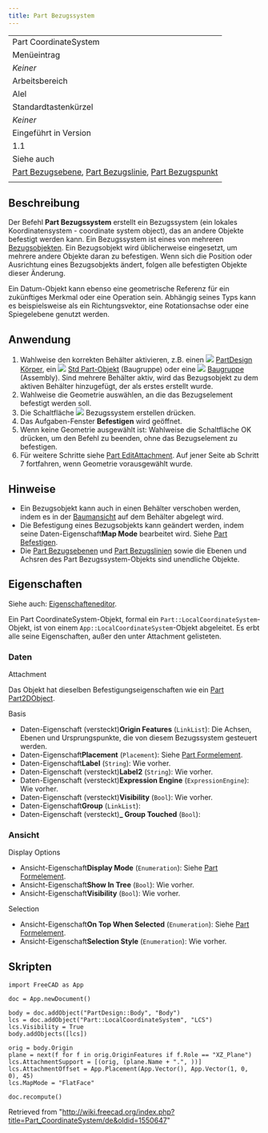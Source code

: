 ```yaml
---
title: Part Bezugssystem
---
```

|  |
| --- |
| Part CoordinateSystem |
| Menüeintrag |
| *Keiner* |
| Arbeitsbereich |
| Alel |
| Standardtastenkürzel |
| *Keiner* |
| Eingeführt in Version |
| 1.1 |
| Siehe auch |
| [Part Bezugsebene](/Part_DatumPlane/de "Part DatumPlane/de"), [Part Bezugslinie](/Part_DatumLine/de "Part DatumLine/de"), [Part Bezugspunkt](/Part_DatumPoint/de "Part DatumPoint/de") |
|  |

## Beschreibung

Der Befehl **Part Bezugssystem** erstellt ein Bezugssystem (ein lokales Koordinatensystem - coordinate system object), das an andere Objekte befestigt werden kann. Ein Bezugssystem ist eines von mehreren [Bezugsobjekten](/Std_Base#Part_Datums/de "Std Base"). Ein Bezugsobjekt wird üblicherweise eingesetzt, um mehrere andere Objekte daran zu befestigen. Wenn sich die Position oder Ausrichtung eines Bezugsobjekts ändert, folgen alle befestigten Objekte dieser Änderung.

Ein Datum-Objekt kann ebenso eine geometrische Referenz für ein zukünftiges Merkmal oder eine Operation sein. Abhängig seines Typs kann es beispielsweise als ein Richtungsvektor, eine Rotationsachse oder eine Spiegelebene genutzt werden.

## Anwendung

1. Wahlweise den korrekten Behälter aktivieren, z.B. einen ![](/images/PartDesign_Body.svg) [PartDesign Körper](/PartDesign_Body/de "PartDesign Body/de"), ein ![](/images/Std_Part.svg) [Std Part-Objekt](/Std_Part "Std Part") (Baugruppe) oder eine ![](/images/Assembly_CreateAssembly.svg) [Baugruppe](/Assembly_CreateAssembly "Assembly CreateAssembly") (Assembly). Sind mehrere Behälter aktiv, wird das Bezugsobjekt zu dem aktiven Behälter hinzugefügt, der als erstes erstellt wurde.
2. Wahlweise die Geometrie auswählen, an die das Bezugselement befestigt werden soll.
3. Die Schaltfläche ![](/images/Part_CoordinateSystem.svg) Bezugssystem erstellen drücken.
4. Das Aufgaben-Fenster **Befestigen** wird geöffnet.
5. Wenn keine Geometrie ausgewählt ist: Wahlweise die Schaltfläche OK drücken, um den Befehl zu beenden, ohne das Bezugselement zu befestigen.
6. Für weitere Schritte siehe [Part EditAttachment](/Part_EditAttachment/de#Anwendung "Part EditAttachment/de"). Auf jener Seite ab Schritt 7 fortfahren, wenn Geometrie vorausgewählt wurde.

## Hinweise

* Ein Bezugsobjekt kann auch in einen Behälter verschoben werden, indem es in der [Baumansicht](/Tree_view/de "Tree view/de") auf dem Behälter abgelegt wird.
* Die Befestigung eines Bezugsobjekts kann geändert werden, indem seine Daten-Eigenschaft**Map Mode** bearbeitet wird. Siehe [Part Befestigen](/Part_EditAttachment/de#Anwendung "Part EditAttachment/de").
* Die [Part Bezugsebenen](/Part_DatumPlane "Part DatumPlane") und [Part Bezugslinien](/Part_DatumLine "Part DatumLine") sowie die Ebenen und Achsren des Part Bezugssystem-Objekts sind unendliche Objekte.

## Eigenschaften

Siehe auch: [Eigenschafteneditor](/Property_editor/de "Property editor/de").

Ein Part CoordinateSystem-Objekt, formal ein `Part::LocalCoordinateSystem`-Objekt, ist von einem `App::LocalCoordinateSystem`-Objekt abgeleitet. Es erbt alle seine Eigenschaften, außer den unter Attachment gelisteten.

### Daten

Attachment

Das Objekt hat dieselben Befestigungseigenschaften wie ein [Part Part2DObject](/Part_Part2DObject/de#Daten "Part Part2DObject/de").

Basis

* Daten-Eigenschaft (versteckt)**Origin Features** (`LinkList`): Die Achsen, Ebenen und Ursprungspunkte, die von diesem Bezugssystem gesteuert werden.
* Daten-Eigenschaft**Placement** (`Placement`): Siehe [Part Formelement](/Part_Feature/de#Daten "Part Feature/de").
* Daten-Eigenschaft**Label** (`String`): Wie vorher.
* Daten-Eigenschaft (versteckt)**Label2** (`String`): Wie vorher.
* Daten-Eigenschaft (versteckt)**Expression Engine** (`ExpressionEngine`): Wie vorher.
* Daten-Eigenschaft (versteckt)**Visibility** (`Bool`): Wie vorher.
* Daten-Eigenschaft**Group** (`LinkList`):
* Daten-Eigenschaft (versteckt)**\_ Group Touched** (`Bool`):

### Ansicht

Display Options

* Ansicht-Eigenschaft**Display Mode** (`Enumeration`): Siehe [Part Formelement](/Part_Feature/de#Ansicht "Part Feature/de").
* Ansicht-Eigenschaft**Show In Tree** (`Bool`): Wie vorher.
* Ansicht-Eigenschaft**Visibility** (`Bool`): Wie vorher.

Selection

* Ansicht-Eigenschaft**On Top When Selected** (`Enumeration`): Siehe [Part Formelement](/Part_Feature/de#ansicht "Part Feature/de").
* Ansicht-Eigenschaft**Selection Style** (`Enumeration`): Wie vorher.

## Skripten

```
import FreeCAD as App

doc = App.newDocument()

body = doc.addObject("PartDesign::Body", "Body")
lcs = doc.addObject("Part::LocalCoordinateSystem", "LCS")
lcs.Visibility = True
body.addObjects([lcs])

orig = body.Origin
plane = next(f for f in orig.OriginFeatures if f.Role == "XZ_Plane")
lcs.AttachmentSupport = [(orig, (plane.Name + ".", ))]
lcs.AttachmentOffset = App.Placement(App.Vector(), App.Vector(1, 0, 0), 45)
lcs.MapMode = "FlatFace"

doc.recompute()

```

Retrieved from "<http://wiki.freecad.org/index.php?title=Part_CoordinateSystem/de&oldid=1550647>"